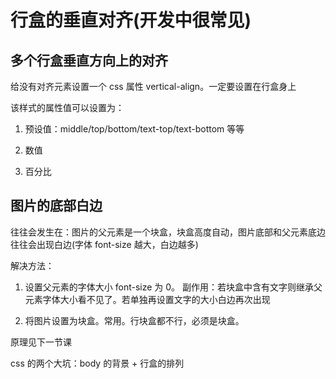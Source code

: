 # 行盒的垂直对齐(开发中很常见)

## 多个行盒垂直方向上的对齐

给没有对齐元素设置一个 css 属性 vertical-align。一定要设置在行盒身上

该样式的属性值可以设置为：

1. 预设值：middle/top/bottom/text-top/text-bottom 等等

2. 数值

3. 百分比

## 图片的底部白边

往往会发生在：图片的父元素是一个块盒，块盒高度自动，图片底部和父元素底边往往会出现白边(字体 font-size 越大，白边越多)

解决方法：

1. 设置父元素的字体大小 font-size 为 0。
   副作用：若块盒中含有文字则继承父元素字体大小看不见了。若单独再设置文字的大小白边再次出现

2. 将图片设置为块盒。常用。行块盒都不行，必须是块盒。

原理见下一节课

css 的两个大坑：body 的背景 + 行盒的排列
